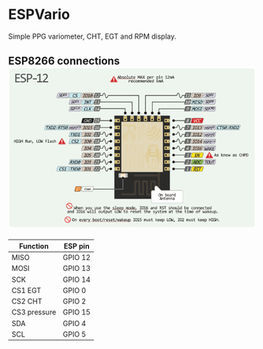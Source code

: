 # ESPVario
Simple PPG variometer, CHT, EGT and RPM display.

## ESP8266 connections![ESP pinout](img/esp12e-pinout.png)

| Function | ESP pin | 
| ------ | ------ |
| MISO  | GPIO 12 |
| MOSI  | GPIO 13 |
| SCK | GPIO 14 |
| CS1 EGT | GPIO 0  |
| CS2 CHT | GPIO 2  |
| CS3 pressure| GPIO 15 |
| SDA | GPIO 4 |
| SCL | GPIO 5 |
